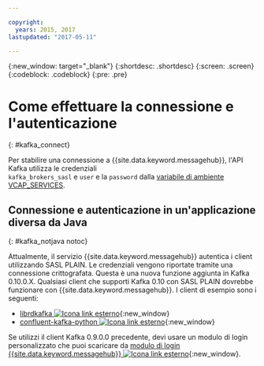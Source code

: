 ```yaml
---

copyright:
  years: 2015, 2017
lastupdated: "2017-05-11"

---
```


{:new_window: target="_blank"}
{:shortdesc: .shortdesc}
{:screen: .screen}
{:codeblock: .codeblock}
{:pre: .pre}

# Come effettuare la connessione e l'autenticazione
{: #kafka_connect}


Per stabilire una connessione a {{site.data.keyword.messagehub}},
l'API Kafka utilizza le credenziali  
<code>kafka_brokers_sasl</code> e <code>user</code> e la <code>password</code> dalla
[variabile di ambiente VCAP_SERVICES](/docs/services/MessageHub/messagehub071.html).

## Connessione e autenticazione in un'applicazione diversa da Java
{: #kafka_notjava notoc}

Attualmente, il servizio {{site.data.keyword.messagehub}}
autentica i client utilizzando SASL PLAIN. Le credenziali vengono riportate tramite una connessione crittografata.
Questa è una nuova funzione aggiunta in Kafka 0.10.0.X. Qualsiasi client che supporti Kafka 0.10 con SASL PLAIN
dovrebbe funzionare con {{site.data.keyword.messagehub}}. I client di esempio sono i seguenti:

* [librdkafka ![Icona link esterno](../../icons/launch-glyph.svg "Icona link esterno")](https://github.com/edenhill/librdkafka/){:new_window}
* [confluent-kafka-python ![Icona link esterno](../../icons/launch-glyph.svg "Icona link esterno")](https://github.com/confluentinc/confluent-kafka-python){:new_window}

Se utilizzi il client Kafka 0.9.0.0 precedente, devi usare un modulo di login personalizzato che puoi
scaricare da [modulo di login {{site.data.keyword.messagehub}} ![Icona link esterno](../../icons/launch-glyph.svg "Icona link esterno")](https://github.com/ibm-messaging/message-hub-samples/blob/master/kafka-0.9/message-hub-login-library/messagehub.login-1.0.0.jar){:new_window}.

